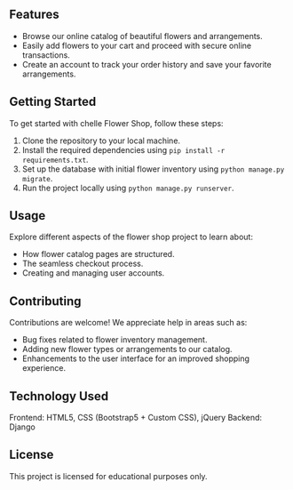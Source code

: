 ## Features
- Browse our online catalog of beautiful flowers and arrangements.
- Easily add flowers to your cart and proceed with secure online transactions.
- Create an account to track your order history and save your favorite arrangements.

## Getting Started
To get started with chelle Flower Shop, follow these steps:

1. Clone the repository to your local machine.
2. Install the required dependencies using `pip install -r requirements.txt`.
3. Set up the database with initial flower inventory using `python manage.py migrate`.
4. Run the project locally using `python manage.py runserver`.

## Usage
Explore different aspects of the flower shop project to learn about:
- How flower catalog pages are structured.
- The seamless checkout process.
- Creating and managing user accounts.

## Contributing
Contributions are welcome! We appreciate help in areas such as:
- Bug fixes related to flower inventory management.
- Adding new flower types or arrangements to our catalog.
- Enhancements to the user interface for an improved shopping experience.
  
## Technology Used
  Frontend: HTML5, CSS (Bootstrap5 + Custom CSS), jQuery
  Backend: Django

## License
This project is licensed for educational purposes only.
